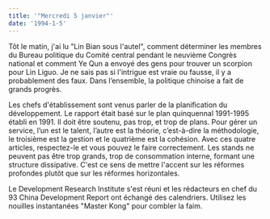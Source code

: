 ```yaml
---
title: '"Mercredi 5 janvier"'
date: '1994-1-5'
---
```

Tôt le matin, j'ai lu "Lin Bian sous l'autel", comment déterminer les membres du Bureau politique du Comité central pendant le neuvième Congrès national et comment Ye Qun a envoyé des gens pour trouver un scorpion pour Lin Liguo. Je ne sais pas si l'intrigue est vraie ou fausse, il y a probablement des faux. Dans l’ensemble, la politique chinoise a fait de grands progrès.

Les chefs d'établissement sont venus parler de la planification du développement. Le rapport était basé sur le plan quinquennal 1991-1995 établi en 1991. Il doit être soutenu, pas trop, et trop de plans. Pour gérer un service, l’un est le talent, l’autre est la théorie, c’est-à-dire la méthodologie, le troisième est la gestion et le quatrième est la cohésion. Avec ces quatre articles, respectez-le et vous pouvez le faire correctement. Les stands ne peuvent pas être trop grands, trop de consommation interne, formant une structure dissipative. C'est ce sens de mettre l'accent sur les réformes profondes plutôt que sur les réformes horizontales.

Le Development Research Institute s'est réuni et les rédacteurs en chef du 93 China Development Report ont échangé des calendriers. Utilisez les nouilles instantanées "Master Kong" pour combler la faim.